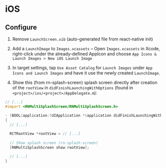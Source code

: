 # iOS

## Configure

1. Remove `LaunchScreen.xib` (auto-generated file from react-native init)

2. Add a `LaunchImage` to `Images.xcassets` – Open `Images.xcassets` in Xcode, right-click under the already-defined AppIcon and choose `App Icons & Launch Images > New iOS Launch Image`

3. In target settings, tap `Use Asset Catalog` for `Launch Images` under `App Icons and Launch Images` and have it use the newly created `LaunchImage`.

4. Show this (from rn-splash-screen) splash screen directly after creation of the `rootView` in `didFinishLaunchingWithOptions` (found in `<project>/ios/<project>/AppDelegate.m`):

  ```objectivec
  // [...]
  #import <RNMultiSplashScreen/RNMultiSplashScreen.h>
  
  - (BOOL)application:(UIApplication *)application didFinishLaunchingWithOptions:(NSDictionary *)launchOptions
 {
    // [...]
   
    RCTRootView *rootView = // [...]
    
    // Show splash screen (rn-splash-screen)
    [RNMultiSplashScreen show:rootView];
  
    // [...]
 }
  ```
